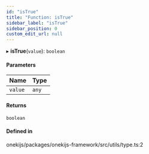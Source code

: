 ```yaml
---
id: "isTrue"
title: "Function: isTrue"
sidebar_label: "isTrue"
sidebar_position: 0
custom_edit_url: null
---
```


▸ **isTrue**(`value`): `boolean`

#### Parameters

| Name | Type |
| :------ | :------ |
| `value` | `any` |

#### Returns

`boolean`

#### Defined in

onekijs/packages/onekijs-framework/src/utils/type.ts:2
